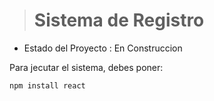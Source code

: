 ><h1> Sistema de Registro</h1>

- Estado del Proyecto : En Construccion

Para jecutar el sistema, debes poner:

```npm install react```
